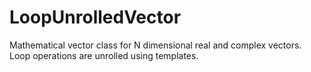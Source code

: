 # LoopUnrolledVector
Mathematical vector class for N dimensional real and complex vectors. Loop operations are unrolled using templates.
